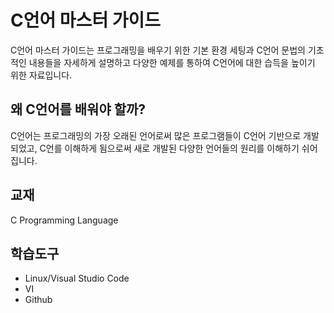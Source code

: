 # C언어 마스터 가이드

C언어 마스터 가이드는 프로그래밍을 배우기 위한 기본 환경 세팅과 C언어 문법의 기초적인 내용들을 자세하게 설명하고 다양한 예제를 통하여 C언어에 대한 습득을 높이기 위한 자료입니다. 

## 왜 C언어를 배워야 할까?
C언어는 프로그래밍의 가장 오래된 언어로써 많은 프로그램들이 C언어 기반으로 개발되었고, C언를 이해하게 됨으로써 새로 개발된 다양한 언어들의 원리를 이해하기 쉬어집니다.

## 교재 
C Programming Language

## 학습도구 

* Linux/Visual Studio Code
* VI
* Github
